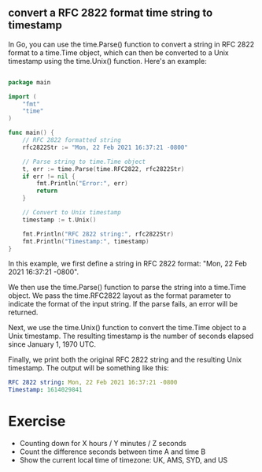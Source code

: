 convert a RFC 2822 format time string to timestamp 
---------------------------------------

In Go, you can use the time.Parse() function to convert a string in RFC 2822 format to a time.Time object, which can then be converted to a Unix timestamp using the time.Unix() function. Here's an example:

```go

package main

import (
    "fmt"
    "time"
)

func main() {
    // RFC 2822 formatted string
    rfc2822Str := "Mon, 22 Feb 2021 16:37:21 -0800"

    // Parse string to time.Time object
    t, err := time.Parse(time.RFC2822, rfc2822Str)
    if err != nil {
        fmt.Println("Error:", err)
        return
    }

    // Convert to Unix timestamp
    timestamp := t.Unix()

    fmt.Println("RFC 2822 string:", rfc2822Str)
    fmt.Println("Timestamp:", timestamp)
}

```


In this example, we first define a string in RFC 2822 format: "Mon, 22 Feb 2021 16:37:21 -0800".

We then use the time.Parse() function to parse the string into a time.Time object. We pass the time.RFC2822 layout as the format parameter to indicate the format of the input string. If the parse fails, an error will be returned.

Next, we use the time.Unix() function to convert the time.Time object to a Unix timestamp. The resulting timestamp is the number of seconds elapsed since January 1, 1970 UTC.

Finally, we print both the original RFC 2822 string and the resulting Unix timestamp. The output will be something like this:

```yaml
RFC 2822 string: Mon, 22 Feb 2021 16:37:21 -0800
Timestamp: 1614029841
```

Exercise
========

- Counting down for X hours / Y minutes / Z seconds
- Count the difference seconds between time A and time B
- Show the current local time of timezone: UK, AMS, SYD, and US